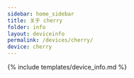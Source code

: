```yaml
---
sidebar: home_sidebar
title: 关于 cherry
folder: info
layout: deviceinfo
permalink: /devices/cherry/
device: cherry
---
```

{% include templates/device_info.md %}
